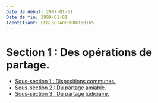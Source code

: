 ```yaml
---
Date de début: 2007-01-01
Date de fin: 2999-01-01
Identifiant: LEGISCTA000006150165
---
```


<h1>Section 1 : Des opérations de partage.</h1>

- [Sous-section 1 : Dispositions communes.](sous-section_1/README.md)
- [Sous-section 2 : Du partage amiable.](sous-section_2/README.md)
- [Sous-section 3 : Du partage judiciaire.](sous-section_3/README.md)
